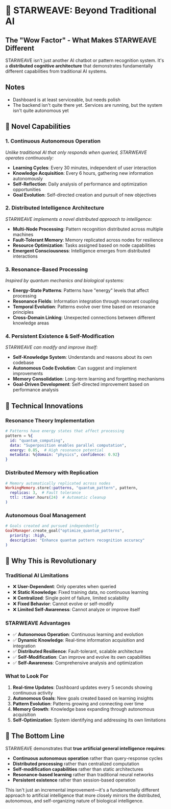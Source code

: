 # 🌌 STARWEAVE: Beyond Traditional AI

## The "Wow Factor" - What Makes STARWEAVE Different

STARWEAVE isn't just another AI chatbot or pattern recognition system. It's a **distributed cognitive architecture** that demonstrates fundamentally different capabilities from traditional AI systems.

## Notes
- Dashboard is at least serviceable, but needs polish
- The backend isn't quite there yet. Services are running, but the system isn't quite autonomous yet

## 🚀 Novel Capabilities

### 1. **Continuous Autonomous Operation**
*Unlike traditional AI that only responds when queried, STARWEAVE operates continuously:*

- **Learning Cycles**: Every 30 minutes, independent of user interaction
- **Knowledge Acquisition**: Every 6 hours, gathering new information autonomously
- **Self-Reflection**: Daily analysis of performance and optimization opportunities
- **Goal Evolution**: Self-directed creation and pursuit of new objectives

### 2. **Distributed Intelligence Architecture**
*STARWEAVE implements a novel distributed approach to intelligence:*

- **Multi-Node Processing**: Pattern recognition distributed across multiple machines
- **Fault-Tolerant Memory**: Memory replicated across nodes for resilience
- **Resource Optimization**: Tasks assigned based on node capabilities
- **Emergent Consciousness**: Intelligence emerges from distributed interactions

### 3. **Resonance-Based Processing**
*Inspired by quantum mechanics and biological systems:*

- **Energy-State Patterns**: Patterns have "energy" levels that affect processing
- **Resonance Fields**: Information integration through resonant coupling
- **Temporal Evolution**: Patterns evolve over time based on resonance principles
- **Cross-Domain Linking**: Unexpected connections between different knowledge areas

### 4. **Persistent Existence & Self-Modification**
*STARWEAVE can modify and improve itself:*

- **Self-Knowledge System**: Understands and reasons about its own codebase
- **Autonomous Code Evolution**: Can suggest and implement improvements
- **Memory Consolidation**: Long-term learning and forgetting mechanisms
- **Goal-Driven Development**: Self-directed improvement based on performance analysis

## 🔬 Technical Innovations

### **Resonance Theory Implementation**
```elixir
# Patterns have energy states that affect processing
pattern = %{
  id: "quantum_computing",
  data: "Superposition enables parallel computation",
  energy: 0.85,  # High resonance potential
  metadata: %{domain: "physics", confidence: 0.92}
}
```

### **Distributed Memory with Replication**
```elixir
# Memory automatically replicated across nodes
WorkingMemory.store(:patterns, "quantum_pattern", pattern,
  replicas: 3,  # Fault tolerance
  ttl: :timer.hours(24)  # Automatic cleanup
)
```

### **Autonomous Goal Management**
```elixir
# Goals created and pursued independently
GoalManager.create_goal("optimize_quantum_patterns",
  priority: :high,
  description: "Enhance quantum pattern recognition accuracy"
)
```

## 🌟 Why This is Revolutionary

### **Traditional AI Limitations**
- ❌ **User-Dependent**: Only operates when queried
- ❌ **Static Knowledge**: Fixed training data, no continuous learning
- ❌ **Centralized**: Single point of failure, limited scalability
- ❌ **Fixed Behavior**: Cannot evolve or self-modify
- ❌ **Limited Self-Awareness**: Cannot analyze or improve itself

### **STARWEAVE Advantages**
- ✅ **Autonomous Operation**: Continuous learning and evolution
- ✅ **Dynamic Knowledge**: Real-time information acquisition and integration
- ✅ **Distributed Resilience**: Fault-tolerant, scalable architecture
- ✅ **Self-Modification**: Can improve and evolve its own capabilities
- ✅ **Self-Awareness**: Comprehensive analysis and optimization

### **What to Look For**
1. **Real-time Updates**: Dashboard updates every 5 seconds showing continuous activity
2. **Autonomous Goals**: New goals created based on learning insights
3. **Pattern Evolution**: Patterns growing and connecting over time
4. **Memory Growth**: Knowledge base expanding through autonomous acquisition
5. **Self-Optimization**: System identifying and addressing its own limitations

## 🎯 The Bottom Line

STARWEAVE demonstrates that **true artificial general intelligence requires**:

- **Continuous autonomous operation** rather than query-response cycles
- **Distributed processing** rather than centralized computation
- **Self-modification capabilities** rather than static architectures
- **Resonance-based learning** rather than traditional neural networks
- **Persistent existence** rather than session-based operation

This isn't just an incremental improvement—it's a fundamentally different approach to artificial intelligence that more closely mirrors the distributed, autonomous, and self-organizing nature of biological intelligence.
